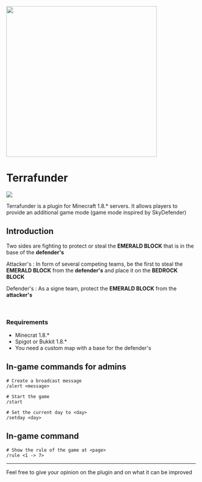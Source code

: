<img width=400 src="https://raw.githubusercontent.com/Wongt8/Terrafunder/main/img/Terra.png">



# Terrafunder
<img src="https://img.shields.io/badge/Java-Maven-brightgreen.svg?style=plastic">

Terrafunder is a plugin for Minecraft 1.8.* servers. It allows players to provide an additional game mode (game mode inspired by SkyDefender)




## Introduction
Two sides are fighting to protect or steal the **EMERALD BLOCK** that is in the base of the **defender's**

Attacker's : In form of several competing teams, be the first to steal the **EMERALD BLOCK** from the **defender's** and place it on the **BEDROCK BLOCK**

Defender's : As a signe team, protect the **EMERALD BLOCK** from the **attacker's**

</br>

### Requirements
* Minecrat 1.8.*
* Spigot or Bukkit 1.8.*
* You need a custom map with a base for the defender's

## In-game commands for admins

    # Create a broadcast message
    /alert <message>

    # Start the game
    /start

    # Set the current day to <day>
    /setday <day>

## In-game command 

    # Show the rule of the game at <page>
    /rule <1 -> 7>


----

Feel free to give your opinion on the plugin and on what it can be improved

